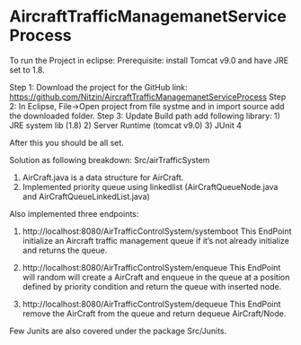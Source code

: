 # AircraftTrafficManagemanetServiceProcess

To run the Project in eclipse:
 Prerequisite: install Tomcat v9.0 and have JRE set to 1.8. 
 
 Step 1: Download the project for the GitHub link: https://github.com/Nitzin/AircraftTrafficManagemanetServiceProcess
 Step 2: In Eclipse, File->Open project from file systme and in import source add the downloaded folder.
 Step 3: Update Build path add following library:
      1) JRE system lib (1.8)
      2) Server Runtime (tomcat v9.0)
      3) JUnit 4
 
 After this you should be all set. 
  
Solution as following breakdown:
Src/airTrafficSystem
1) AirCraft.java is a data structure for AirCraft.
2) Implemented priority queue using linkedlist (AirCraftQueueNode.java and AirCraftQueueLinkedList.java)

Also implemented three endpoints:
1) http://localhost:8080/AirTrafficControlSystem/systemboot
This EndPoint initialize an Aircraft traffic management queue if it’s not already initialize and returns the queue.

2) http://localhost:8080/AirTrafficControlSystem/enqueue
This EndPoint will random will create a AirCraft and enqueue in the queue at a position defined by priority condition and return the queue with inserted node. 

3) http://localhost:8080/AirTrafficControlSystem/dequeue
This EndPoint remove the AirCraft from the queue and return dequeue AirCraft/Node.

Few Junits are also covered under the package Src/Junits. 
